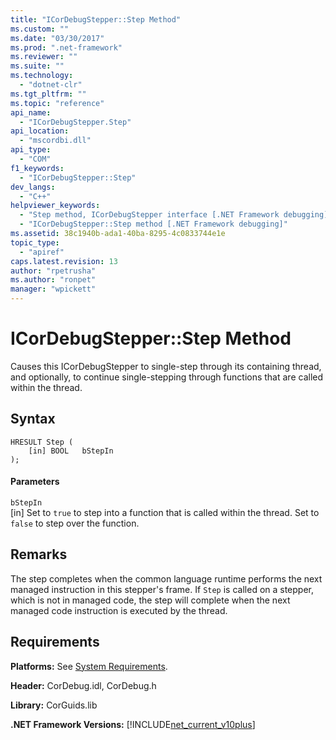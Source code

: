 ```yaml
---
title: "ICorDebugStepper::Step Method"
ms.custom: ""
ms.date: "03/30/2017"
ms.prod: ".net-framework"
ms.reviewer: ""
ms.suite: ""
ms.technology: 
  - "dotnet-clr"
ms.tgt_pltfrm: ""
ms.topic: "reference"
api_name: 
  - "ICorDebugStepper.Step"
api_location: 
  - "mscordbi.dll"
api_type: 
  - "COM"
f1_keywords: 
  - "ICorDebugStepper::Step"
dev_langs: 
  - "C++"
helpviewer_keywords: 
  - "Step method, ICorDebugStepper interface [.NET Framework debugging]"
  - "ICorDebugStepper::Step method [.NET Framework debugging]"
ms.assetid: 38c1940b-ada1-40ba-8295-4c0833744e1e
topic_type: 
  - "apiref"
caps.latest.revision: 13
author: "rpetrusha"
ms.author: "ronpet"
manager: "wpickett"
---
```

# ICorDebugStepper::Step Method
Causes this ICorDebugStepper to single-step through its containing thread, and optionally, to continue single-stepping through functions that are called within the thread.  
  
## Syntax  
  
```  
HRESULT Step (  
    [in] BOOL   bStepIn  
);  
```  
  
#### Parameters  
 `bStepIn`  
 [in] Set to `true` to step into a function that is called within the thread. Set to `false` to step over the function.  
  
## Remarks  
 The step completes when the common language runtime performs the next managed instruction in this stepper's frame. If `Step` is called on a stepper, which is not in managed code, the step will complete when the next managed code instruction is executed by the thread.  
  
## Requirements  
 **Platforms:** See [System Requirements](../../../../docs/framework/get-started/system-requirements.md).  
  
 **Header:** CorDebug.idl, CorDebug.h  
  
 **Library:** CorGuids.lib  
  
 **.NET Framework Versions:** [!INCLUDE[net_current_v10plus](../../../../includes/net-current-v10plus-md.md)]
